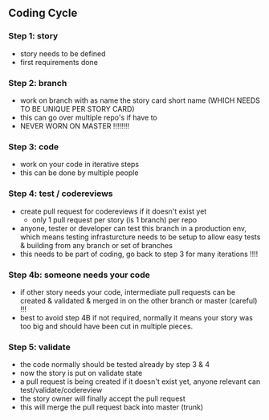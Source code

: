 ## Coding Cycle

### Step 1: story

- story needs to be defined
- first requirements done

### Step 2: branch

- work on branch with as name the story card short name (WHICH NEEDS TO BE UNIQUE PER STORY CARD)
- this can go over multiple repo's if have to
- NEVER WORN ON MASTER !!!!!!!!

### Step 3: code

- work on your code in iterative steps
- this can be done by multiple people

### Step 4: test / codereviews

- create pull request for codereviews if it doesn't exist yet
	- only 1 pull request per story (is 1 branch) per repo
- anyone, tester or developer can test this branch in a production env, which means testing infrasturcture needs to be setup to allow easy tests & building from any branch or set of branches
- this needs to be part of coding, go back to step 3 for many iterations !!!!

### Step 4b: someone needs your code

- if other story needs your code, intermediate pull requests can be created & validated & merged in on the other branch or master (careful) !!!
- best to avoid step 4B if not required, normally it means your story was too big and should have been cut in multiple pieces.

### Step 5: validate

- the code normally should be tested already by step 3 & 4
- now the story is put on validate state
- a pull request is being created if it doesn't exist yet, anyone relevant can test/validate/codereview
- the story owner will finally accept the pull request
- this will merge the pull request back into master (trunk)




